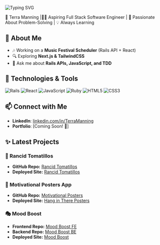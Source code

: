 ![Typing SVG](https://readme-typing-svg.herokuapp.com?font=Fira+Code&size=30&pause=1000&color=FFA500&center=true&vCenter=true&width=600&lines=Hi%2C+I'm+Terra!;Full+Stack+Software+Engineer;Always+Learning+and+Building!🚀)

🌟 Terra Manning |👩‍💻 Aspiring Full Stack Software Engineer | 🚀 Passionate About Problem-Solving | 💡 Always Learning  

## 🌱 About Me
- 🎶 Working on a **Music Festival Scheduler** (Rails API + React)
- 🔍 Exploring **Next.js & TailwindCSS**
- 💬 Ask me about **Rails APIs, JavaScript, and TDD**

## 🔧 Technologies & Tools
![Rails](https://img.shields.io/badge/-Rails-CC0000?style=flat&logo=ruby-on-rails&logoColor=white)
![React](https://img.shields.io/badge/-React-61DAFB?style=flat&logo=react&logoColor=black)
![JavaScript](https://img.shields.io/badge/-JavaScript-F7DF1E?style=flat&logo=javascript&logoColor=black)
![Ruby](https://img.shields.io/badge/-Ruby-CC342D?style=flat&logo=ruby&logoColor=white)
![HTML5](https://img.shields.io/badge/-HTML5-E34F26?style=flat&logo=html5&logoColor=white)
![CSS3](https://img.shields.io/badge/-CSS3-1572B6?style=flat&logo=css3&logoColor=white)

## 📫 Connect with Me
- **LinkedIn**: [linkedin.com/in/TerraManning](https://linkedin.com/in/terra-manning/)
- **Portfolio**: [Coming Soon! 🚀]

## ✨ Latest Projects

### 🍅 Rancid Tomatillos
- **GitHub Repo:** [Rancid Tomatillos](https://github.com/TDManning/rancid-tomatillos)  
- **Deployed Site:** [Rancid Tomatillos](https://rancid-tomatillos-a8epnhzkd-tdmannings-projects.vercel.app/)

### 🎨 Motivational Posters App
- **GitHub Repo:** [Motivational Posters](https://github.com/TerraManning/motivational-posters)  
- **Deployed Site:** [Hang in There Posters](https://hanginthereposters.netlify.app/)

### 🎭 Mood Boost
- **Frontend Repo:** [Mood Boost FE](https://github.com/TDManning/mood_boost_fe)  
- **Backend Repo:** [Mood Boost BE](https://github.com/TDManning/mood_boost_be)  
- **Deployed Site:** [Mood Boost](http://mood-boost-fe.onrender.com/)
